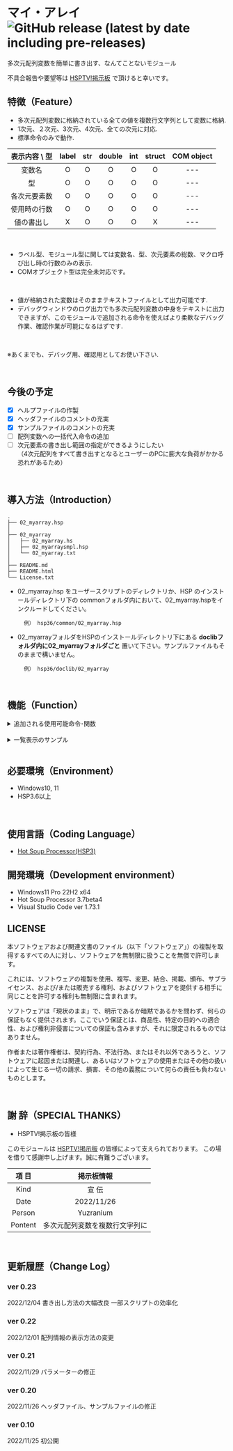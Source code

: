 # マイ・アレイ ![GitHub release (latest by date including pre-releases)](https://img.shields.io/github/v/release/YUZRANIUM/02_myarray?include_prereleases&style=flat-square)

多次元配列変数を簡単に書き出す、なんてことないモジュール

[HSPTV!掲示板]: http://hsp.tv/play/pforum.php

不具合報告や要望等は [HSPTV!掲示板][HSPTV!掲示板] で頂けると幸いです。

## 特徴（Feature）

* 多次元配列変数に格納されている全ての値を複数行文字列として変数に格納.
* 1次元、２次元、3次元、4次元、全ての次元に対応.
* 標準命令のみで動作.

| 表示内容 \ 型 | label | str | double | int | struct | COM object |
|:-------------:|:-----:|:---:|:------:|:---:|:------:|:----------:|
|    変数名     |   O   |  O  |   O    |  O  |   O    |    ---     |
|      型       |   O   |  O  |   O    |  O  |   O    |    ---     |
| 各次元要素数  |   O   |  O  |   O    |  O  |   O    |    ---     |
| 使用時の行数  |   O   |  O  |   O    |  O  |   O    |    ---     |
|  値の書出し   |   X   |  O  |   O    |  O  |   X    |    ---     |


<br>

* ラベル型、モジュール型に関しては変数名、型、次元要素の総数、マクロ呼び出し時の行数のみの表示.
* COMオブジェクト型は完全未対応です。

<br>

* 値が格納された変数はそのままテキストファイルとして出力可能です.
* デバッグウィンドウのログ出力でも多次元配列変数の中身をテキストに出力できますが、このモジュールで追加される命令を使えばより柔軟なデバッグ作業、確認作業が可能になるはずです.

<br>

※あくまでも、デバッグ用、確認用としてお使い下さい.

<br>

## 今後の予定
* [x] ヘルプファイルの作製
* [x] ヘッダファイルのコメントの充実
* [x] サンプルファイルのコメントの充実
* [ ] 配列変数への一括代入命令の追加
* [ ] 次元要素の書き出し範囲の指定ができるようにしたい<br>（4次元配列をすべて書き出すとなるとユーザーのPCに膨大な負荷がかかる恐れがあるため）

<br>

## 導入方法（Introduction）

~~~
.
├── 02_myarray.hsp
│
├── 02_myarray
│   ├── 02_myarray.hs
│   ├── 02_myarraysmpl.hsp
│   └── 02_myarray.txt
│
├── README.md
├── README.html
└── License.txt
~~~

* 02_myarray.hsp をユーザースクリプトのディレクトリか、HSP のインストールディレクトリ下の commonフォルダ内において、02_myarray.hspをインクルードしてください。

        例） hsp36/common/02_myarray.hsp

* 02_myarrayフォルダをHSPのインストールディレクトリ下にある **doclibフォルダ内に02_myarrayフォルダごと** 置いて下さい。サンプルファイルもそのままで構いません。

        例） hsp36/doclib/02_myarray

<br>

## 機能（Function）

<details>

<summary>追加される使用可能命令･関数</summary>

~~~ c
// 多次元配列変数の書き出し
//
// p1 : 中身を受け取る文字列型変数
// p2 : 多次元配列変数
priarray p1, p2
~~~

</details>

<br>

<details>

<summary>一覧表示のサンプル</summary>

~~~
[ aa ] str(2) L=82
(0) = ちゃんと変数名も型も行数も表示できますよ
(1) = そう、マクロならね

[ 使い方 ] str(13) L=83
(0) = 第一パラメータには文字列型変数を指定して下さい。
(1) = 第二パラメータに中身を見たい多次元配列変数を指定して下さい
(2) = こんなふうに変数名と要素の総数、マクロを呼び出した行数
(3) = そして各配列要素に対応した値が一覧として表示できます
(4) =
(5) = デバッグウィンドウで確認できるって?
(6) = ログ表示をテキストに出力できるって?
(7) = ......
(8) = うっあっあっうわぁぁぁぁぁぁぁぁぁぁぁぁぁぁ
(9) = あっ!!、でっ、でっ、でも明示的にスクリプト内でこういった事が
(10) = できるだけでも存在価値はあるんじゃない?
(11) = ほっ、ほら!
(12) = ログ出力みたいに上書きされずに済むよ(;ﾟ∀ﾟ)=3ﾊｧﾊｧ

[ aray0 ] str(21) L=85
(0) = 鳳翔
(1) = 翔鶴
(2) = 瑞鶴
(3) = 赤城
(4) = 加賀
(5) = 龍驤
(6) = 蒼龍
(7) = 飛龍
(8) = 瑞鳳
(9) = 祥鳳
(10) = 隼鷹
(11) = 飛鷹
(12) = 千歳
(13) = 信濃
(14) = 古鷹
(15) = 青葉
(16) = 妙高
(17) = 高雄
(18) = 最上
(19) = 利根
(20) = 改鈴谷

[ aray0 ] str(21) L=88
(0) = 鳳翔
(1) = 翔鶴
(2) = 瑞鶴
(3) = 赤城
(4) = 加賀
(5) = 龍驤
(6) = 蒼龍
(7) = 飛龍
(8) = 瑞鳳
(9) = 祥鳳
(10) = 隼鷹
(11) = 飛鷹
(12) = 千歳
(13) = 信濃
(14) = 古鷹
(15) = 999
(16) = ヤマト
(17) = 銀河
(18) = アスカ
(19) = ヒュウガ
(20) = アンドロメダ

[ aray1 ] double(3, 4) L=93
(0, 0) = 0.000000
(1, 0) = 0.000000
(2, 0) = 0.000000
(0, 1) = 0.000000
(1, 1) = 0.000000
(2, 1) = 0.000000
(0, 2) = 0.000000
(1, 2) = 0.000000
(2, 2) = 0.000000
(0, 3) = 0.000000
(1, 3) = 0.000000
(2, 3) = 0.000000

[ aray3 ] label(3, 2, 3, 2) L=94

[ v ] struct(2) L=97


~~~

</details>

<br>

## 必要環境（Environment）

* Windows10, 11
* HSP3.6以上

<br>

## 使用言語（Coding Language）

* [Hot Soup Processor(HSP3)](https://hsp.tv/)


## 開発環境（Development environment）

* Windows11 Pro 22H2 x64
* Hot Soup Processor 3.7beta4
* Visual Studio Code ver 1.73.1


## LICENSE

本ソフトウェアおよび関連文書のファイル（以下「ソフトウェア」）の複製を取得するすべての人に対し、ソフトウェアを無制限に扱うことを無償で許可します。

これには、ソフトウェアの複製を使用、複写、変更、結合、掲載、頒布、サブライセンス、および/または販売する権利、およびソフトウェアを提供する相手に同じことを許可する権利も無制限に含まれます。


ソフトウェアは「現状のまま」で、明示であるか暗黙であるかを問わず、何らの保証もなく提供されます。ここでいう保証とは、商品性、特定の目的への適合性、および権利非侵害についての保証も含みますが、それに限定されるものではありません。

作者または著作権者は、契約行為、不法行為、またはそれ以外であろうと、ソフトウェアに起因または関連し、あるいはソフトウェアの使用またはその他の扱いによって生じる一切の請求、損害、その他の義務について何らの責任も負わないものとします。

<br>

## 謝 辞（SPECIAL THANKS）

* HSPTV!掲示板の皆様

このモジュールは [HSPTV!掲示板][HSPTV!掲示板] の皆様によって支えられております。
この場を借りて感謝申し上げます。誠に有難うございます。


 |  項 目  |           掲示板情報           |
 |:-------:|:------------------------------:|
 |  Kind   |             宣 伝              |
 |  Date   |           2022/11/26           |
 | Person  |           Yuzranium            |
 | Pontent | 多次元配列変数を複数行文字列に |


<br>

## 更新履歴（Change Log）

### ver 0.23
2022/12/04
書き出し方法の大幅改良
一部スクリプトの効率化

### ver 0.22
2022/12/01
配列情報の表示方法の変更

### ver 0.21
2022/11/29
パラメーターの修正

### ver 0.20
2022/11/26
ヘッダファイル、サンプルファイルの修正

### ver 0.10
2022/11/25
初公開